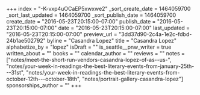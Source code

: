 +++
index = "-K-vxp4uOCaEP5xwxwe2"
_sort_create_date = 1464059700
_sort_last_updated = 1464059700
_sort_publish_date = 1464059700
create_date = "2016-05-23T20:15:00-07:00"
publish_date = "2016-05-23T20:15:00-07:00"
date = "2016-05-23T20:15:00-07:00"
last_updated = "2016-05-23T20:15:00-07:00"
preview_url = "3dd37d90-2c4a-1e2c-fdbd-24b1ae502792"
byline = "Casandra Lopez"
title = "Casandra Lopez"
alphabetize_by = "lopez"
isDraft = ""
is_seattle__pnw_writer = true
written_about = ""
books = ""
calendar_author = ""
reviews = ""
notes = ["notes/meet-the-short-run-vendors-casandra-lopez-of-as--us-", "notes/your-week-in-readings-the-best-literary-events-from-january-25th---31st", "notes/your-week-in-readings-the-best-literary-events-from-october-12th---october-18th", "notes/portrait-gallery-casandra-lopez"]
sponsorships_author = ""
+++
